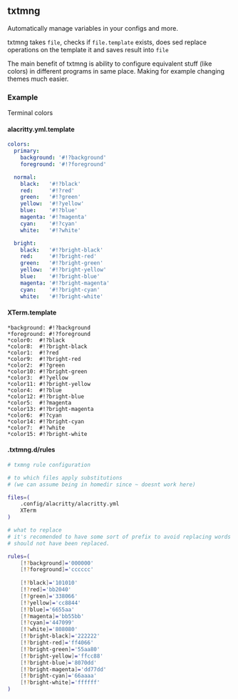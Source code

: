 ## txtmng

Automatically manage variables in your configs and more.

txtmng takes `file`, checks if `file.template` exists, does sed replace operations on the template it and saves result into `file`

The main benefit of txtmng is ability to configure equivalent stuff (like colors) in different programs in same place. Making for example changing themes much easier.

### Example

Terminal colors

#### alacritty.yml.template

```yaml
colors:
  primary:
    background: '#!?background'
    foreground: '#!?foreground'

  normal:
    black:   '#!?black'
    red:     '#!?red'
    green:   '#!?green'
    yellow:  '#!?yellow'
    blue:    '#!?blue'
    magenta: '#!?magenta'
    cyan:    '#!?cyan'
    white:   '#!?white'

  bright:
    black:   '#!?bright-black'
    red:     '#!?bright-red'
    green:   '#!?bright-green'
    yellow:  '#!?bright-yellow'
    blue:    '#!?bright-blue'
    magenta: '#!?bright-magenta'
    cyan:    '#!?bright-cyan'
    white:   '#!?bright-white'
```

#### XTerm.template

```
*background: #!?background
*foreground: #!?foreground
*color0:  #!?black
*color8:  #!?bright-black
*color1:  #!?red
*color9:  #!?bright-red
*color2:  #!?green
*color10: #!?bright-green
*color3:  #!?yellow
*color11: #!?bright-yellow
*color4:  #!?blue
*color12: #!?bright-blue
*color5:  #!?magenta
*color13: #!?bright-magenta
*color6:  #!?cyan
*color14: #!?bright-cyan
*color7:  #!?white
*color15: #!?bright-white
```

#### .txtmng.d/rules

```bash
# txmng rule configuration

# to which files apply substitutions
# (we can assume being in homedir since ~ doesnt work here)

files=(
	.config/alacritty/alacritty.yml
	XTerm
)

# what to replace
# it's recomended to have some sort of prefix to avoid replacing words which
# should not have been replaced.

rules=(
	[!?background]='000000'
	[!?foreground]='cccccc'
	
	[!?black]='101010'
	[!?red]='bb2040'
	[!?green]='338066'
	[!?yellow]='cc8844'
	[!?blue]='6655aa'
	[!?magenta]='bb55bb'
	[!?cyan]='447099'
	[!?white]='808080'
	[!?bright-black]='222222'
	[!?bright-red]='ff4066'
	[!?bright-green]='55aa80'
	[!?bright-yellow]='ffcc88'
	[!?bright-blue]='8070dd'
	[!?bright-magenta]='dd77dd'
	[!?bright-cyan]='66aaaa'
	[!?bright-white]='ffffff'
)
```
